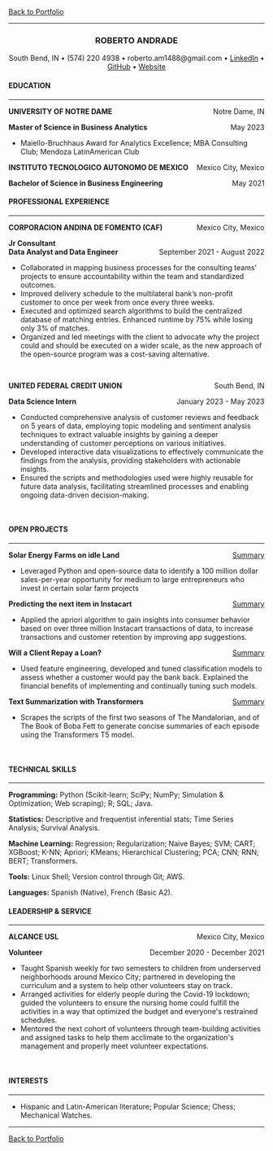 [Back to Portfolio](index)
<hr>
<H3 align ='CENTER'><strong>ROBERTO ANDRADE</strong></H3>
<p style="text-align: center;">South Bend, IN • (574) 220 4938 • roberto.am1488@gmail.com • 
<a href="https://www.linkedin.com/in/roberto-andrade-martinez/">LinkedIn</a>
• <a href="https://github.com/roberto-andrade22">GitHub</a> • <a href="https://roberto-andrade22.github.io/">Website</a></p>

<h4><strong>EDUCATION</strong></h4>
<hr>

<p style="text-align:left;"><strong>
    UNIVERSITY OF NOTRE DAME</strong>
    <span style="float:right;">
        Notre Dame, IN
    </span>
</p>
<p style="text-align:left;"><b>
    Master of Science in Business Analytics</b>
    <span style="float:right;">
        May 2023
    </span>
</p>

* Maiello-Bruchhaus Award for Analytics Excellence; MBA Consulting Club; Mendoza LatinAmerican Club

<p style="text-align:left;"><strong>
    INSTITUTO TECNOLOGICO AUTONOMO DE MEXICO</strong>
    <span style="float:right;">
        Mexico City, Mexico
    </span>
</p>
<p style="text-align:left;"><b>
    Bachelor of Science in Business Engineering</b>
    <span style="float:right;">
        May 2021
    </span>
</p>


<h4><strong>PROFESSIONAL EXPERIENCE</strong></h4>
<hr>
<p style="text-align:left;"><strong>
    CORPORACION ANDINA DE FOMENTO (CAF)</strong>
    <span style="float:right;">
        Mexico City, Mexico
    </span>
</p>
<p style="text-align:left;"><b>
    Jr Consultant<br>Data Analyst and Data Engineer</b>
    <span style="float:right;">
        September 2021 - August 2022
    </span>
</p>

* Collaborated in mapping business processes for the consulting teams' projects to ensure accountability within the team and standardized outcomes.
* Improved delivery schedule to the multilateral bank’s non-profit customer to once per week from once every three weeks.
* Executed and optimized search algorithms to build the centralized database of matching entries. Enhanced runtime by 75% while losing only 3% of matches.
* Organized and led meetings with the client to advocate why the project could and should be executed on a wider scale, as the new approach of the open-source program was a cost-saving alternative.
<br>
<p style="text-align:left;"><strong>
    UNITED FEDERAL CREDIT UNION</strong>
    <span style="float:right;">
        South Bend, IN
    </span>
</p>
<p style="text-align:left;"><b>
    Data Science Intern</b>
    <span style="float:right;">
        January 2023 - May 2023
    </span>
</p>

* Conducted comprehensive analysis of customer reviews and feedback on 5 years of data, employing topic modeling and sentiment analysis techniques to extract valuable insights by gaining a deeper understanding of customer perceptions on various initiatives.
* Developed interactive data visualizations to effectively communicate the findings from the analysis, providing stakeholders with actionable insights. 
* Ensured the scripts and methodologies used were highly reusable for future data analysis, facilitating streamlined processes and enabling ongoing data-driven decision-making.
<br>

<h4><strong>OPEN PROJECTS</strong></h4>
<hr>

<p style="text-align:left;"><b>
    Solar Energy Farms on idle Land</b>
    <span style="float:right;">
        <a href = 'summary'>Summary</a>
    </span>
</p>

* Leveraged Python and open-source data to identify a 100 million dollar sales-per-year opportunity for medium to large entrepreneurs who invest in certain solar farm projects

<p style="text-align:left;"><b>
    Predicting the next item in Instacart</b>
    <span style="float:right;">
        <a href = 'summary_basket'>Summary</a>
    </span>
</p>

* Applied the apriori algorithm to gain insights into consumer behavior based on over three million Instacart transactions of data, to increase transactions and customer retention by improving app suggestions.

<p style="text-align:left;"><b>
    Will a Client Repay a Loan?</b>
    <span style="float:right;">
        <a href = 'summary_loan'>Summary</a>
    </span>
</p>

* Used feature engineering, developed and tuned classification models to assess whether a customer would pay the bank back. Explained the financial benefits of implementing and continually tuning such models.

<p style="text-align:left;"><b>
    Text Summarization with Transformers</b>
    <span style="float:right;">
        <a href = 'summary_nlp'>Summary</a>
    </span>
</p>

* Scrapes the scripts of the first two seasons of The Mandalorian, and of The Book of Boba Fett to generate concise summaries of each episode using the Transformers T5 model.
<br>

<h4><strong>TECHNICAL SKILLS</strong></h4>
<hr>

<b>Programming:</b> Python (Scikit-learn; SciPy; NumPy; Simulation & Optimization; Web scraping); R; SQL; Java.

<b>Statistics:</b> Descriptive and frequentist inferential stats; Time Series Analysis; Survival Analysis.

<b>Machine Learning:</b> Regression; Regularization; Naive Bayes; SVM; CART; XGBoost; K-NN; Apriori; KMeans; Hierarchical Clustering; PCA; CNN; RNN; BERT; Transformers.

<b>Tools:</b> Linux Shell; Version control through Git; AWS.

<b>Languages:</b> Spanish (Native), French (Basic A2).
<br>

<h4><strong>LEADERSHIP & SERVICE</strong></h4>
<hr>

<p style="text-align:left;"><strong>
    ALCANCE USL</strong>
    <span style="float:right;">
        Mexico City, Mexico
    </span>
</p>
<p style="text-align:left;"><b>
    Volunteer</b>
    <span style="float:right;">
        December 2020 - December 2021
    </span>
</p>

* Taught Spanish weekly for two semesters to children from underserved neighborhoods around Mexico City; partnered in developing the curriculum and a system to help other volunteers stay on track.
* Arranged activities for elderly people during the Covid-19 lockdown; guided the volunteers to ensure the nursing home could fulfill the activities in a way that optimized the budget and everyone's restrained schedules.
* Mentored the next cohort of volunteers through team-building activities and assigned tasks to help them acclimate to the organization's management and properly meet volunteer expectations.
<br>

<h4><strong>INTERESTS</strong></h4>
<hr>

* Hispanic and Latin-American literature; Popular Science; Chess; Mechanical Watches.

<hr>

[Back to Portfolio](index)